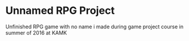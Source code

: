 # Unnamed RPG Project

Unfinished RPG game with no name i made during game project course in summer of 2016 at KAMK 
